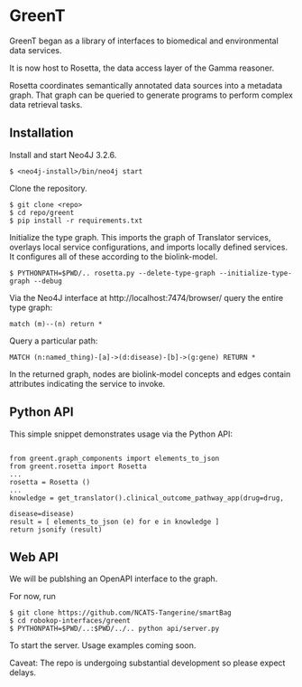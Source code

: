 # GreenT

GreenT began as a library of interfaces to biomedical and environmental data services.

It is now host to Rosetta, the data access layer of the Gamma reasoner.

Rosetta coordinates semantically annotated data sources into a metadata graph. That graph can be queried to generate programs to perform complex data retrieval tasks.

## Installation

Install and start Neo4J 3.2.6.
```
$ <neo4j-install>/bin/neo4j start
```
Clone the repository.

```
$ git clone <repo>
$ cd repo/greent
$ pip install -r requirements.txt
```
Initialize the type graph. This imports the graph of Translator services, overlays local service configurations, and imports locally defined services. It configures all of these according to the biolink-model.
```
$ PYTHONPATH=$PWD/.. rosetta.py --delete-type-graph --initialize-type-graph --debug
```
Via the Neo4J interface at http://localhost:7474/browser/ query the entire type graph:

```
match (m)--(n) return *
```
Query a particular path:
```
MATCH (n:named_thing)-[a]->(d:disease)-[b]->(g:gene) RETURN *
```
In the returned graph, nodes are biolink-model concepts and edges contain attributes indicating the service to invoke. 

## Python API

This simple snippet demonstrates usage via the Python API:

```

from greent.graph_components import elements_to_json
from greent.rosetta import Rosetta
...
rosetta = Rosetta ()
...
knowledge = get_translator().clinical_outcome_pathway_app(drug=drug,
                                                              disease=disease)
result = [ elements_to_json (e) for e in knowledge ]
return jsonify (result)
```

## Web API

We will be publshing an OpenAPI interface to the graph. 

For now, run 
```
$ git clone https://github.com/NCATS-Tangerine/smartBag
$ cd robokop-interfaces/greent
$ PYTHONPATH=$PWD/..:$PWD/../.. python api/server.py
```
To start the server. Usage examples coming soon.

Caveat: The repo is undergoing substantial development so please expect delays.


